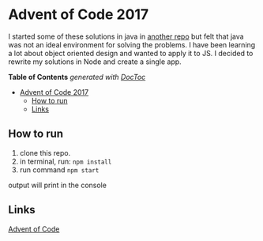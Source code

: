 # Advent of Code 2017

I started some of these solutions in java in [another repo](https://github.com/HoganMcDonald/adventOfCode) but felt that java was not an ideal environment for solving the problems. I have been learning a lot about object oriented design and wanted to apply it to JS. I decided to rewrite my solutions in Node and create a single app.

<!-- START doctoc generated TOC please keep comment here to allow auto update -->
<!-- DON'T EDIT THIS SECTION, INSTEAD RE-RUN doctoc TO UPDATE -->
**Table of Contents**  *generated with [DocToc](https://github.com/thlorenz/doctoc)*

- [Advent of Code 2017](#advent-of-code-2017)
  - [How to run](#how-to-run)
  - [Links](#links)

<!-- END doctoc generated TOC please keep comment here to allow auto update -->

## How to run

1. clone this repo.
2. in terminal, run: ```npm install```
3. run command ```npm start```

output will print in the console

## Links

[Advent of Code](http://adventofcode.com/2017)
